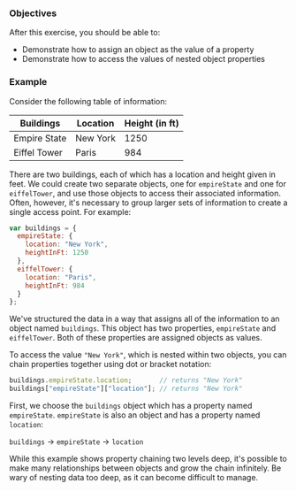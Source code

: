 <!--{ ids:[178], language:'JavaScript', type:'workshop', order: 4, name:'Object as a Value', description:'A value can be of any data type' } -->

### Objectives

After this exercise, you should be able to:

- Demonstrate how to assign an object as the value of a property
- Demonstrate how to access the values of nested object properties

### Example

Consider the following table of information:

| Buildings    | Location | Height (in ft) |
| ------------ | -------- | -------------- |
| Empire State | New York | 1250           |
| Eiffel Tower | Paris    | 984            |

There are two buildings, each of which has a location and height given in feet. We could create two separate objects, one for `empireState` and one for `eiffelTower`, and use those objects to access their associated information. Often, however, it's necessary to group larger sets of information to create a single access point. For example:

```js
var buildings = {
  empireState: {
    location: "New York",
    heightInFt: 1250
  },
  eiffelTower: {
    location: "Paris",
    heightInFt: 984
  }
};
```

We've structured the data in a way that assigns all of the information to an object named `buildings`. This object has two properties, `empireState` and `eiffelTower`. Both of these properties are assigned objects as values.

To access the value `"New York"`, which is nested within two objects, you can chain properties together using dot or bracket notation:

```js
buildings.empireState.location;       // returns "New York"
buildings["empireState"]["location"]; // returns "New York"
```

First, we choose the `buildings` object which has a property named `empireState`. `empireState` is also an object and has a property named `location`:

`buildings` &rarr; `empireState` &rarr; `location`

While this example shows property chaining two levels deep, it's possible to make many relationships between objects and grow the chain infinitely. Be wary of nesting data too deep, as it can become difficult to manage.

